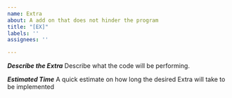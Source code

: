 ```yaml
---
name: Extra
about: A add on that does not hinder the program
title: "[EX]"
labels: ''
assignees: ''

---
```


***Describe the Extra***
Describe what the code will be performing.

***Estimated Time***
A quick estimate on how long the desired Extra will take to be implemented

